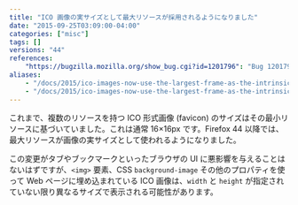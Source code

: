 ```yaml
---
title: "ICO 画像の実サイズとして最大リソースが採用されるようになりました"
date: "2015-09-25T03:09:00-04:00"
categories: ["misc"]
tags: []
versions: "44"
references:
    "https://bugzilla.mozilla.org/show_bug.cgi?id=1201796": "Bug 1201796 - Add downscale-during-decode support for the ICO decoder"
aliases:
    - "/docs/2015/ico-images-now-use-the-largest-frame-as-the-intrinsic-dimention/"
    - "/docs/2015/ico-images-now-use-the-largest-frame-as-the-intrinsic-dimension/"
---
```

これまで、複数のリソースを持つ ICO 形式画像 (favicon) のサイズはその最小リソースに基づいていました。これは通常 16×16px です。Firefox 44 以降では、最大リソースが画像の実サイズとして使われるようになりました。

この変更がタブやブックマークといったブラウザの UI に悪影響を与えることはないはずですが、`<img>` 要素、CSS `background-image` その他のプロパティを使って Web ページに埋め込まれている ICO 画像は、`width` と `height` が指定されていない限り異なるサイズで表示される可能性があります。

